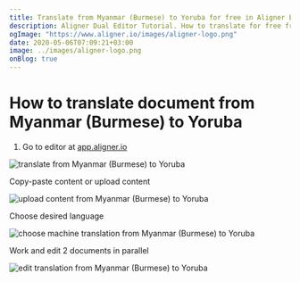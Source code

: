 ```yaml
---
title: Translate from Myanmar (Burmese) to Yoruba for free in Aligner Editor
description: Aligner Dual Editor Tutorial. How to translate for free from Myanmar (Burmese) to Yoruba. Aligner is multilingual document management platform. 
ogImage: "https://www.aligner.io/images/aligner-logo.png"
date: 2020-05-06T07:09:21+03:00
image: ../images/aligner-logo.png
onBlog: true
---
```


# How to translate document from Myanmar (Burmese) to Yoruba

1. Go to editor at [app.aligner.io](https://app.aligner.io "Aligner App web page")

![translate from Myanmar (Burmese) to Yoruba](../aligner-blank-editor.png "translate from Myanmar (Burmese) to Yoruba")

Copy-paste content or upload content

![upload content from Myanmar (Burmese) to Yoruba](../aligner-uploaded-document.png "upload content from Myanmar (Burmese) to Yoruba")

Choose desired language

![choose machine translation from Myanmar (Burmese) to Yoruba](../aligner-language-dropdown.png "choose machine translation from Myanmar (Burmese) to Yoruba")

Work and edit 2 documents in parallel

![edit translation from Myanmar (Burmese) to Yoruba](../aligner-double-sitded-editor.png "edit translation from Myanmar (Burmese) to Yoruba")

